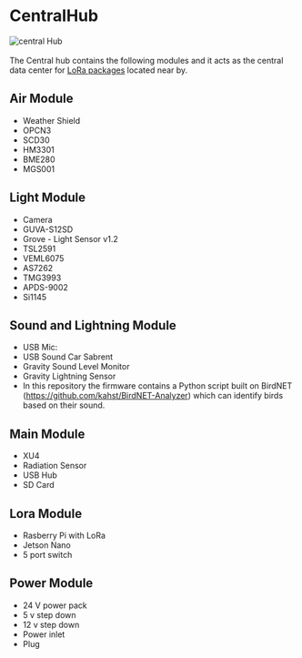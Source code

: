 # CentralHub
![central Hub](https://github.com/mi3nts/centralHub/blob/master/res/centralHub.png)
</br>
</br>
The Central hub contains the following modules and it acts as the central data center for [LoRa packages](https://github.com/mi3nts/loRaNode) located near by. 

## Air Module 
 - Weather Shield
 - OPCN3  
 - SCD30  
 - HM3301 
 - BME280 
 - MGS001 
  
 ## Light Module 
- Camera                    
- GUVA-S12SD                
- Grove - Light Sensor v1.2 
- TSL2591                     
- VEML6075                  
- AS7262                    
- TMG3993                   
- APDS-9002                 
- Si1145                    

## Sound and Lightning Module 
- USB Mic:                    
- USB Sound Car Sabrent       
- Gravity Sound Level Monitor  
- Gravity Lightning Sensor 
- In this repository the firmware contains a Python script built on BirdNET (https://github.com/kahst/BirdNET-Analyzer) which can identify birds based on their sound.

## Main Module
- XU4  
- Radiation Sensor   
- USB Hub
- SD Card

## Lora Module 
- Rasberry Pi with LoRa 
- Jetson Nano 
- 5 port switch

## Power Module 
- 24 V power pack
- 5 v step down  
- 12 v step down 
- Power inlet 
- Plug

